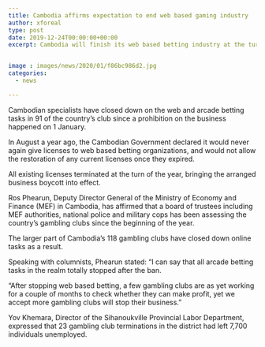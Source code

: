 ```yaml
---
title: Cambodia affirms expectation to end web based gaming industry
author: xforeal 
type: post
date: 2019-12-24T00:00:00+00:00
excerpt: Cambodia will finish its web based betting industry at the turn of the new year, with licenses set to terminate without renewal


image : images/news/2020/01/f86bc986d2.jpg
categories:
  - news

---
```

Cambodian specialists have closed down on the web and arcade betting tasks in 91 of the country’s club since a prohibition on the business happened on 1 January.

In August a year ago, the Cambodian Government declared it would never again give licenses to web based betting organizations, and would not allow the restoration of any current licenses once they expired.

All existing licenses terminated at the turn of the year, bringing the arranged business boycott into effect.

Ros Phearun, Deputy Director General of the Ministry of Economy and Finance (MEF) in Cambodia, has affirmed that a board of trustees including MEF authorities, national police and military cops has been assessing the country’s gambling clubs since the beginning of the year.

The larger part of Cambodia’s 118 gambling clubs have closed down online tasks as a result.

Speaking with columnists, Phearun stated: “I can say that all arcade betting tasks in the realm totally stopped after the ban.

“After stopping web based betting, a few gambling clubs are as yet working for a couple of months to check whether they can make profit, yet we accept more gambling clubs will stop their business.”

Yov Khemara, Director of the Sihanoukville Provincial Labor Department, expressed that 23 gambling club terminations in the district had left 7,700 individuals unemployed.